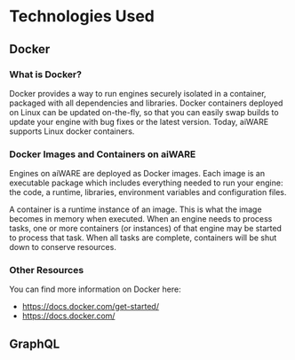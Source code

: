 # Technologies Used

## Docker

### What is Docker?
Docker provides a way to run engines securely isolated in a container, packaged with all dependencies and libraries. 
Docker containers deployed on Linux can be updated on-the-fly, so that you can easily swap builds to update your engine with bug fixes or the latest version.
Today, aiWARE supports Linux docker containers.

### Docker Images and Containers on aiWARE
Engines on aiWARE are deployed as Docker images.
Each image is an executable package which includes everything needed to run your engine: the code, a runtime, libraries, environment variables and configuration files.

A container is a runtime instance of an image.
This is what the image becomes in memory when executed.
When an engine needs to process tasks, one or more containers (or instances) of that engine may be started to process that task.
When all tasks are complete, containers will be shut down to conserve resources.

### Other Resources
You can find more information on Docker here:
- https://docs.docker.com/get-started/
- https://docs.docker.com/

## GraphQL

<describe usage in VDA>
<external resources>

